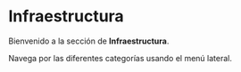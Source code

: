 # Infraestructura

Bienvenido a la sección de **Infraestructura**.

Navega por las diferentes categorías usando el menú lateral.
